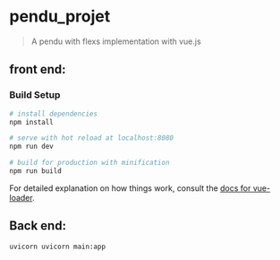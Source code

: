 # pendu_projet

> A pendu with flexs implementation with vue.js

## front end:

### Build Setup

``` bash
# install dependencies
npm install

# serve with hot reload at localhost:8080
npm run dev

# build for production with minification
npm run build
```

For detailed explanation on how things work, consult the [docs for vue-loader](http://vuejs.github.io/vue-loader).


## Back end:

``` bash
uvicorn uvicorn main:app
```
